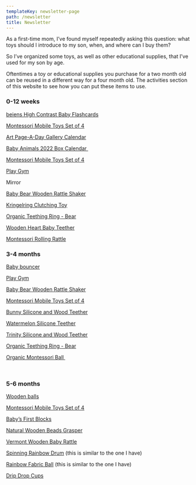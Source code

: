 ```yaml
---
templateKey: newsletter-page
path: /newsletter
title: Newsletter
---
```

As a first-time mom, I’ve found myself repeatedly asking this question: what toys should I introduce to my son, when, and where can I buy them? 



So I’ve organized some toys, as well as other educational supplies, that I’ve used for my son by age.  



Oftentimes a toy or educational supplies you purchase for a two month old can be reused in a different way for a four month old. The activities section of this website to see how you can put these items to use.

### 0-12 weeks

[beiens High Contrast Baby Flashcards](https://www.amazon.com/gp/product/B08DLR33HG/ref=ppx_yo_dt_b_search_asin_title?ie=UTF8&psc=1) 

[Montessori Mobile Toys Set of 4](https://www.etsy.com/listing/1120382455/montessori-mobile-toys-set-of-4?ga_order=most_relevant&ga_search_type=all&ga_view_type=gallery&ga_search_query=montessori+mobile&ref=sc_gallery-1-2&frs=1&plkey=e87543f0e5bf3b96d2b01a823e970497168e0653%3A1120382455&variation1=2396603509)

[Art Page-A-Day Gallery Calendar](https://www.amazon.com/Page-Day-Gallery-Calendar-2022/dp/1523512237/ref=sr_1_2?keywords=Art+Page-A-Day+Gallery+Calendar&qid=1662978798&sr=8-2) 

[Baby Animals 2022 Box Calendar ](https://www.amazon.com/Baby-Animals-Calendar-Daily-Desktop/dp/1549220322/ref=sr_1_1?crid=1M5S4L6YI09X3&keywords=Baby+Animals+2022+Box+Calendar&qid=1662978858&sprefix=baby+animals+2022+box+calendar+%2Caps%2C92&sr=8-1)

[Montessori Mobile Toys Set of 4](https://www.etsy.com/listing/1120382455/montessori-mobile-toys-set-of-4?ga_order=most_relevant&ga_search_type=all&ga_view_type=gallery&ga_search_query=montessori+mobile&ref=sc_gallery-1-2&frs=1&plkey=e87543f0e5bf3b96d2b01a823e970497168e0653%3A1120382455&variation1=2396603509)

[Play Gym](https://lovevery.com/products/the-play-gym)  

Mirror

[Baby Bear Wooden Rattle Shaker](https://www.bellalunatoys.com/collections/waldorf-baby-toys-0-12-months/products/green-tones-baby-bear-shaker)

[Kringelring Clutching Toy](https://www.bellalunatoys.com/collections/waldorf-baby-toys-0-12-months/products/haba-kringelring-clutching-toy)

[Organic Teething Ring - Bear](https://www.bellalunatoys.com/collections/waldorf-baby-toys-0-12-months/products/senger-organic-teething-ring-animal-baby-bear)

[Wooden Heart Baby Teether](https://www.bellalunatoys.com/products/natural-wooden-baby-teether-heart?_pos=1&_sid=70a9a7b85&_ss=r)

[Montessori Rolling Rattle](https://www.target.com/p/lovevery-montessori-rolling-rattle/-/A-82224593#lnk=sametab)



### 3-4 months

[Baby bouncer](https://www.amazon.com/BABYBJORN-Bouncer-Balance-Soft-Cotton/dp/B00BQYVOKY/ref=sr_1_1_sspa?crid=2NUUQWVU6ML1B&keywords=bjorn+baby+bouncer&qid=1663166078&s=home-garden&sprefix=bajorn+baby+bouncer%2Cgarden%2C85&sr=1-1-spons&psc=1&spLa=ZW5jcnlwdGVkUXVhbGlmaWVyPUEyTk4xQ1ZZRExQRUw5JmVuY3J5cHRlZElkPUEwMzY3NjU2MUg2TzZNVUFBMUxXMCZlbmNyeXB0ZWRBZElkPUEwMTA3MzE4MVNSMUszTVI1SUNGTyZ3aWRnZXROYW1lPXNwX2F0ZiZhY3Rpb249Y2xpY2tSZWRpcmVjdCZkb05vdExvZ0NsaWNrPXRydWU=)

[Play Gym](https://lovevery.com/products/the-play-gym)  

[Baby Bear Wooden Rattle Shaker](https://www.bellalunatoys.com/collections/waldorf-baby-toys-0-12-months/products/green-tones-baby-bear-shaker)

[Montessori Mobile Toys Set of 4](https://www.etsy.com/listing/1120382455/montessori-mobile-toys-set-of-4?ga_order=most_relevant&ga_search_type=all&ga_view_type=gallery&ga_search_query=montessori+mobile&ref=sc_gallery-1-2&frs=1&plkey=e87543f0e5bf3b96d2b01a823e970497168e0653%3A1120382455&variation1=2396603509)

[Bunny Silicone and Wood Teether](https://louloulollipop.com/products/bunny-silicone-and-wood-teething-ring?_pos=1&_sid=1c18a83f6&_ss=r&variant=40332182683696)

[Watermelon Silicone Teether](https://louloulollipop.com/products/silicone-teether-single?_pos=1&_sid=88b8c3ddc&_ss=r&variant=40332192350256)

[Trinity Silicone and Wood Teether](https://louloulollipop.com/products/trinity-silicone-and-wood-teether?_pos=1&_sid=678da4b95&_ss=r&variant=40336972775472)

[Organic Teething Ring - Bear](https://www.bellalunatoys.com/products/senger-organic-teething-ring-animal-baby-bear?_pos=2&_sid=804518b67&_ss=r)

[Organic Montessori Ball ](https://www.target.com/p/lovevery-organic-montessori-ball-baby-toy/-/A-82224598#lnk=sametab)

 

### 5-6 months

[Wooden balls](https://woodpeckerscrafts.com/wooden-balls/)  

[Montessori Mobile Toys Set of 4](https://www.etsy.com/listing/1120382455/montessori-mobile-toys-set-of-4?ga_order=most_relevant&ga_search_type=all&ga_view_type=gallery&ga_search_query=montessori+mobile&ref=sc_gallery-1-2&frs=1&plkey=e87543f0e5bf3b96d2b01a823e970497168e0653%3A1120382455&variation1=2396603509)

[Baby’s First Blocks](https://www.bellalunatoys.com/products/haba-baby-s-first-wooden-blocks?_pos=1&_sid=ce3cc354a&_ss=r)

[Natural Wooden Beads Grasper](https://www.bellalunatoys.com/products/grimms-natural-wooden-beads-grasper-baby-clutching-toy?_pos=1&_sid=1818e23d5&_ss=r)

[Vermont Wooden Baby Rattle](https://www.bellalunatoys.com/products/vermont-maple-wooden-baby-rattle?_pos=1&_sid=9e4f35a8b&_ss=r)

[Spinning Rainbow Drum](https://www.amazon.com/Spinning-Drum-Montessori-Toys-Infant/dp/B09D35RMKM/ref=sr_1_22?keywords=Spinning%2BRainbow&qid=1663768959&sr=8-22&th=1) (this is similar to the one I have)

[Rainbow Fabric Ball](https://www.amazon.com/HABA-Rainbow-Fabric-Ball-Different/dp/B002LDXZLU/ref=sr_1_36_sspa?keywords=magic+tissue+box+baby+toy&qid=1663769038&sprefix=magic+tissu%2Caps%2C102&sr=8-36-spons&psc=1&smid=A1V3CN8LT5ZFSV&spLa=ZW5jcnlwdGVkUXVhbGlmaWVyPUExVkY5SDNBWlo3Nk05JmVuY3J5cHRlZElkPUEwNDY3MDQzMlRJMEk1ME9EMzE2OCZlbmNyeXB0ZWRBZElkPUEwOTA0MDQ1MjY5RkJUWVlEVk81NyZ3aWRnZXROYW1lPXNwX210ZiZhY3Rpb249Y2xpY2tSZWRpcmVjdCZkb05vdExvZ0NsaWNrPXRydWU=) (this is similar to the one I have)

[Drip Drop Cups](https://www.target.com/p/lovevery-drip-drop-cups-12pc/-/A-82224605?ref=tgt_adv_XS000000&AFID=google_pla_df&fndsrc=tgtao&DFA=71700000012735142&CPNG=PLA_Baby%2BShopping_Local%7CBaby_Ecomm_Baby&adgroup=SC_Baby_Low%2BMargin&LID=700000001170770pgs&LNM=PRODUCT_GROUP&network=g&device=c&location=1015223&targetid=pla-901157174765&ds_rl=1242884&ds_rl=1246978&gclid=Cj0KCQjw7KqZBhCBARIsAI-fTKIF7LRKXrp4W3npZd6jO9QHbyZYQtXQJ1hVX552W_hHHtFagVSWMzYaAoUsEALw_wcB&gclsrc=aw.ds)
